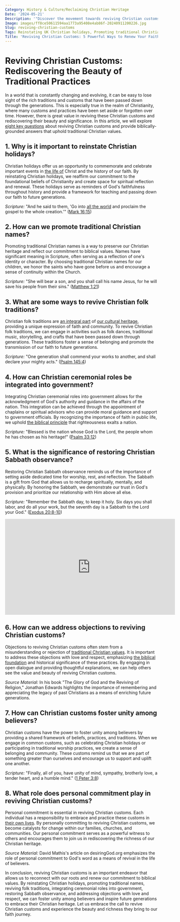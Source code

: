 ```yaml
---
Category: History & Culture/Reclaiming Christian Heritage
Date: '2024-05-21'
Description: '"Discover the movement towards reviving Christian customs in the UK, focusing on reinstating holidays, promoting traditional names, and restoring Sabbath observance. Explore the resurgence of Christian folk traditions and ceremonial roles in government."'
Image: images/ff8ce50611594aa1773a95408e4ab86f-20240911200226.jpg
Slug: reviving-christian-customs
Tags: Reinstating UK Christian holidays, Promoting traditional Christian names, Reviving Christian folk traditions, Christian ceremonial roles government, Restoring Christian Sabbath observance
Title: 'Reviving Christian Customs: 5 Powerful Ways to Renew Your Faith'
---
```


# Reviving Christian Customs: Rediscovering the Beauty of Traditional Practices

In a world that is constantly changing and evolving, it can be easy to lose sight of the rich traditions and customs that have been passed down through the generations. This is especially true in the realm of Christianity, where many customs and practices have been set aside or forgotten over time. However, there is great value in reviving these Christian customs and rediscovering their beauty and significance. In this article, we will explore [eight key questions](/challenging-diversity-initiatives) about reviving Christian customs and provide biblically-grounded answers that uphold traditional Christian values.

## 1. Why is it important to reinstate Christian holidays?

Christian holidays offer us an opportunity to commemorate and celebrate important events in [the life of](/uncovering-the-divine-journey-of-jesus-exploring-the-life-of-christ) Christ and the history of our faith. By reinstating Christian holidays, we reaffirm our commitment to the foundational beliefs of Christianity and create space for spiritual reflection and renewal. These holidays serve as reminders of God's faithfulness throughout history and provide a framework for teaching and passing down our faith to future generations.

*Scripture:* "And he said to them, 'Go into [all the world](/christian-gaming-and-apps) and proclaim the gospel to the whole creation.'" ([Mark 16:15](https://www.bibleref.com/Mark/16/Mark-16-15.html))

## 2. How can we promote traditional Christian names?

Promoting traditional Christian names is a way to preserve our Christian heritage and reflect our commitment to biblical values. Names have significant meaning in Scripture, often serving as a reflection of one's identity or character. By choosing traditional Christian names for our children, we honor the saints who have gone before us and encourage a sense of continuity within the Church.

*Scripture:* "She will bear a son, and you shall call his name Jesus, for he will save his people from their sins." ([Matthew 1:21](https://www.bibleref.com/Matthew/1/Matthew-1-21.html))

## 3. What are some ways to revive Christian folk traditions?

Christian folk traditions are [an integral part](/marriage-preservation-programs) of [our cultural heritage](/church-ethnic-composition), providing a unique expression of faith and community. To revive Christian folk traditions, we can engage in activities such as folk dances, traditional music, storytelling, and crafts that have been passed down through generations. These traditions foster a sense of belonging and promote the transmission of our faith to future generations.

*Scripture:* "One generation shall commend your works to another, and shall declare your mighty acts." ([Psalm 145:4](https://www.bibleref.com/Psalm/145/Psalm-145-4.html))

## 4. How can Christian ceremonial roles be integrated into government?

Integrating Christian ceremonial roles into government allows for the acknowledgment of God's authority and guidance in the affairs of the nation. This integration can be achieved through the appointment of chaplains or spiritual advisors who can provide moral guidance and support to government officials. By recognizing the importance of faith in public life, we uphold [the biblical principle](/scientific-freedom-advocacy) that righteousness exalts a nation.

*Scripture:* "Blessed is the nation whose God is the Lord, the people whom he has chosen as his heritage!" ([Psalm 33:12](https://www.bibleref.com/Psalm/33/Psalm-33-12.html))

## 5. What is the significance of restoring Christian Sabbath observance?

Restoring Christian Sabbath observance reminds us of the importance of setting aside dedicated time for worship, rest, and reflection. The Sabbath is a gift from God that allows us to recharge spiritually, mentally, and physically. By honoring the Sabbath, we demonstrate our trust in God's provision and prioritize our relationship with Him above all else.

*Scripture:* "Remember the Sabbath day, to keep it holy. Six days you shall labor, and do all your work, but the seventh day is a Sabbath to the Lord your God." ([Exodus 20:8-10](https://www.bibleref.com/Exodus/20/Exodus-20-8.html))


<iframe width="560" height="315" src="https://www.youtube.com/embed/69Se6xBHuoo" frameborder="0" allow="autoplay; encrypted-media" allowfullscreen></iframe>


## 6. How can we address objections to reviving Christian customs?

Objections to reviving Christian customs often stem from a misunderstanding or rejection of [traditional Christian values](/covenant-marriage-promotion). It is important to address these objections with love and respect, emphasizing [the biblical foundation](/critiquing-feminist-theology) and historical significance of these practices. By engaging in open dialogue and providing thoughtful explanations, we can help others see the value and beauty of reviving Christian customs.

*Source Material:* In his book "The Glory of God and the Reviving of Religion," Jonathan Edwards highlights the importance of remembering and appreciating the legacy of past Christians as a means of enriching future generations.

## 7. How can Christian customs foster unity among believers?

Christian customs have the power to foster unity among believers by providing a shared framework of beliefs, practices, and traditions. When we engage in common customs, such as celebrating Christian holidays or participating in traditional worship practices, we create a sense of belonging and community. These customs remind us that we are part of something greater than ourselves and encourage us to support and uplift one another.

*Scripture:* "Finally, all of you, have unity of mind, sympathy, brotherly love, a tender heart, and a humble mind." ([1 Peter 3:8](https://www.bibleref.com/1-Peter/3/1-Peter-3-8.html))

## 8. What role does personal commitment play in reviving Christian customs?

Personal commitment is essential in reviving Christian customs. Each individual has a responsibility to embrace and practice these customs in [their own lives](/uncovering-the-divine-journey-of-jesus-exploring-the-life-of-christ). By personally committing to reviving Christian customs, we become catalysts for change within our families, churches, and communities. Our personal commitment serves as a powerful witness to others and encourages them to join us in rediscovering the richness of our Christian heritage.

*Source Material:* David Mathis's article on desiringGod.org emphasizes the role of personal commitment to God's word as a means of revival in the life of believers.

In conclusion, reviving Christian customs is an important endeavor that allows us to reconnect with our roots and renew our commitment to biblical values. By reinstating Christian holidays, promoting traditional names, reviving folk traditions, integrating ceremonial roles into government, restoring Sabbath observance, and addressing objections with love and respect, we can foster unity among believers and inspire future generations to embrace their Christian heritage. Let us embrace the call to revive Christian customs and experience the beauty and richness they bring to our faith journey.